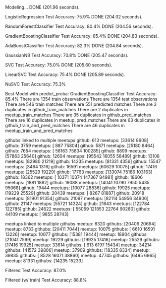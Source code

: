 Modeling...              DONE (201.96 seconds).

LogisticRegression
 Test Accuracy: 75.9%
DONE (204.02 seconds).

RandomForestClassifier
 Test Accuracy: 80.4%
DONE (204.56 seconds).

GradientBoostingClassifier
 Test Accuracy: 85.4%
DONE (204.83 seconds).

AdaBoostClassifier
 Test Accuracy: 82.3%
DONE (204.84 seconds).

GaussianNB
 Test Accuracy: 70.8%
DONE (205.47 seconds).

SVC
 Test Accuracy: 75.0%
DONE (205.60 seconds).

LinearSVC
 Test Accuracy: 75.4%
DONE (205.89 seconds).

NuSVC
 Test Accuracy: 75.3%


Best Model with predict_proba: GradientBoostingClassifier
Test Accuracy: 85.4%
There are 1354 train observations
There are 1354 test observations
There are 546 train matches
There are 551 predicted matches
There are 3 duplicates in github_train_matches
There are 2 duplicates in meetup_train_matches
There are 35 duplicates in github_pred_matches
There are 16 duplicates in meetup_pred_matches
There are 63 duplicates in github_train_and_pred_matches
There are 46 duplicates in meetup_train_and_pred_matches

githubs linked to multiple meetups
github: 613
meetups: [33614  8608]
github: 3759
meetups: [  887 75804]
github: 5871
meetups: [25180  8464]
github: 7654
meetups: [ 58163  75834 100285]
github: 8899
meetups: [57863 25640]
github: 12604
meetups: [95542 16055 58489]
github: 13108
meetups: [82980 21219]
github: 14235
meetups: [81331  4356]
github: 15547
meetups: [3464 1316]
github: 16591
meetups: [60629 10075]
github: 17416
meetups: [25529 19229]
github: 17763
meetups: [133074  75186 103163]
github: 18362
meetups: [ 10371  10374 147367  84981]
github: 18606
meetups: [1881 1882]
github: 19088
meetups: [14041 10790  7950  5435 95068]
github: 19444
meetups: [10077 28836]
github: 19925
meetups: [19229 25529]
github: 20439
meetups: [ 8267 81887]
github: 20918
meetups: [81901 91354]
github: 21097
meetups: [82114 54956 34906]
github: 21147
meetups: [55721 14324]
github: 21643
meetups: [122784 122785]
github: 24622
meetups: [ 55059 121853  22764  90280]
github: 44109
meetups: [ 9855 28743]

meetups linked to multiple githubs
meetup: 8320
githubs: [20409 20694]
meetup: 8733
githubs: [20411  7044]
meetup: 10075
githubs: [ 6610 16591 13226]
meetup: 10077
githubs: [15381 19444]
meetup: 18904
githubs: [21041  7599]
meetup: 19229
githubs: [19925 17416]
meetup: 25529
githubs: [17416 19925]
meetup: 33614
githubs: [  613  6197 15434]
meetup: 34214
githubs: [41572 39806]
meetup: 37909
githubs: [18335  8334]
meetup: 39835
githubs: [ 8528 16071 38860]
meetup: 47745
githubs: [6495 6965]
meetup: 81331
githubs: [14235 15233]

 Filtered Test Accuracy: 87.0%

 Filtered (w/ train) Test Accuracy: 88.8%
